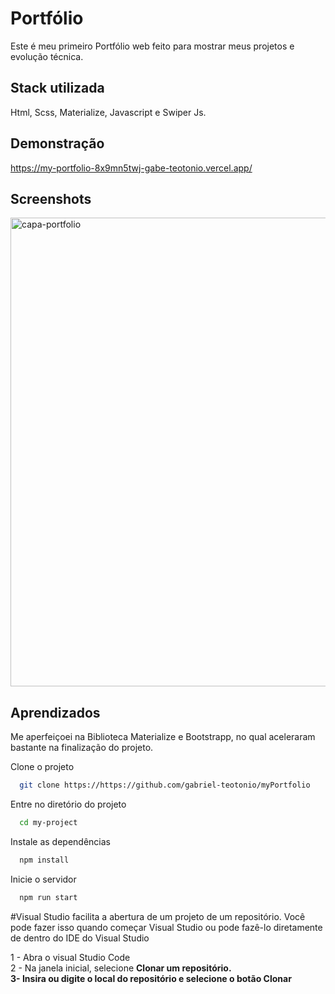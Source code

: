 
# Portfólio

Este é meu primeiro Portfólio web feito para mostrar meus projetos e evolução técnica.


## Stack utilizada

Html, Scss, Materialize, Javascript e Swiper Js.


## Demonstração

https://my-portfolio-8x9mn5twj-gabe-teotonio.vercel.app/


## Screenshots

<img width="750" alt="capa-portfolio" src="https://user-images.githubusercontent.com/99752042/185804516-55c82984-8304-47db-ad09-56af22adbc12.png">

## Aprendizados

Me aperfeiçoei na Biblioteca Materialize e Bootstrapp, no qual aceleraram bastante na finalização do projeto.

Clone o projeto

```bash
  git clone https://https://github.com/gabriel-teotonio/myPortfolio
```

Entre no diretório do projeto

```bash
  cd my-project
```

Instale as dependências

```bash
  npm install
```

Inicie o servidor

```bash
  npm run start
```



#Visual Studio facilita a abertura de um projeto de um repositório. Você pode fazer isso quando começar Visual Studio ou pode fazê-lo
diretamente de dentro do IDE do Visual Studio

1 - Abra o visual Studio Code <br/>
2 - Na janela inicial, selecione <b>Clonar um repositório<b/>. <br/>
3- Insira ou digite o local do repositório e selecione o botão Clonar <br/>
